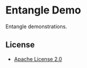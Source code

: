 Entangle Demo
=============

Entangle demonstrations.

License
-------

* [Apache License 2.0](http://www.apache.org/licenses/LICENSE-2.0.html)
